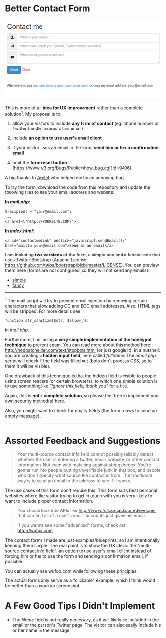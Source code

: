 Better Contact Form
=================
![A better contact form experience](/screenshot.png)


This is more of an **idea for UX improvement** rather than a complete solution<sup>1</sup>. My proposal is to: 

1. allow your visitors to include **any form of contact** (eg: phone number or Twitter handle instead of an email)

2. include **an option to use user's email client**

3. if your visitor uses an email in the form, **send him or her a confirmation email**

4. omit the **form reset button** (https://www.w3.org/Bugs/Public/show_bug.cgi?id=9406)

A big thanks to [Ayelet](https://github.com/ayeletdn) who helped me fix an annoying bug!

To try the form, download the code from this repository and update the following files to use your email address and website:

**In _mail.php_:**

	$recipient = "your@email.com";
    ...
	<a href=\"http://YOURSITE.COM\">

**In _index.html_:**

	<a id="contactmelink" onclick="javascript:sendEmail();" href="mailto:your@email.com">Send me an email</a>


I am including **two versions** of the form, a simple one and a fancier one that uses Twitter Bootstrap (Apache License: https://github.com/twbs/bootstrap/blob/master/LICENSE). You can preview them here (forms are not configured, so they will not send any emails):

* [simple](http://fourtonfish.com/bettercontactform/simple)
* [fancy](http://fourtonfish.com/bettercontactform/fancy)


***
<sup>1</sup> The mail script will try to prevent email injection by removing certain characters that allow adding CC and BCC email addresses. Also, HTML tags will be stripped. For more details see

	function str_sanitize($str, $allow_nl)

in _mail.php_.


Furthermore, I am using **a very simple implementation of the honeypot technique** to prevent spam. You can read more about this method here: http://nedbatchelder.com/text/stopbots.html (or just google it). In a nutshell: you are creating a **hidden input field**, here called _fullname_. The _email.php_ script will check if the field was filled out (bots don't process CSS, so to them it will be visible).

One drawback of this technique is that the hidden field is visible to people using screen readers (or certain browsers), to which one simple solution is to use something like _"Ignore this field, thank you"_ for a title.

Again, this is **not a complete solution**, so please feel free to implement your own security method(s) here.

Also, you might want to check for empty fields (the form allows to send an empty message).

***
  
Assorted Feedback and Suggestions
=================================
  
>Your multi-source contact info field cannot possibly reliably detect whether the user is entering a twitter, email, website, or other contact information. Not even with matching against strings/regex. You're gonna run into people putting unverifiable junk in that box, and people who don't specify what source the contact is from. The traditional way is to send an email to the address to see if it works. 

The use cases of this form don't require this. This form suits best personal websites where the visitor trying to get in touch with you is very likely to want to include proper contact information.

> You should look into APIs like http://www.fullcontact.com/developer that can find all of a user's social accounts just given his email.

> If you wanna see some "advanced" forms, check out http://wufoo.com 

The contact forms I made are just examples/blueprints, so I am intentionally keeping them simple. The real point is to show the UX ideas: the "multi-source contact info field", an option to use user's email client instead of forcing him or her to use the form and sending a confirmation email, if possible.

You can actually use wufoo.com while following these principles.

The actual forms only serve as a "clickable" example, which I think would be better than a mockup screenshot.


A Few Good Tips I Didn't Implement
==================================
  
- The _Name_ field is not really necessary, as it will likely be included in the email or the person's Twitter page. The visitor can also easily include his or her name in the message.